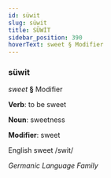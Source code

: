 ```yaml
---
id: süwit
slug: süwit
title: SÜWİT
sidebar_position: 390
hoverText: sweet § Modifier
---
```


### süwit

*sweet* **§** Modifier

**Verb**: to be sweet

**Noun**: sweetness

**Modifier**: sweet

English sweet /swit/

*Germanic Language Family*